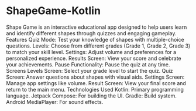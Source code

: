 # ShapeGame-Kotlin
Shape Game is an interactive educational app designed to help users learn and identify different shapes through quizzes and engaging gameplay.  
Features
Quiz Mode: Test your knowledge of shapes with multiple-choice questions.
Levels: Choose from different grades (Grade 1, Grade 2, Grade 3) to match your skill level.
Settings: Adjust volume and preferences for a personalized experience.
Results Screen: View your score and celebrate your achievements.
Pause Functionality: Pause the quiz at any time.
Screens
Levels Screen: Select your grade level to start the quiz.
Quiz Screen: Answer questions about shapes with visual aids.
Settings Screen: Manage app settings like volume.
Result Screen: View your final score and return to the main menu.
Technologies Used
Kotlin: Primary programming language.
Jetpack Compose: For building the UI.
Gradle: Build system.
Android MediaPlayer: For sound effects.
